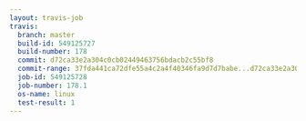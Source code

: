 ```yaml
---
layout: travis-job
travis:
  branch: master
  build-id: 549125727
  build-number: 178
  commit: d72ca33e2a304c0cb02449463756bdacb2c55bf8
  commit-range: 37fda441ca72dfe55a4c2a4f40346fa9d7d7babe...d72ca33e2a304c0cb02449463756bdacb2c55bf8
  job-id: 549125728
  job-number: 178.1
  os-name: linux
  test-result: 1
---
```


